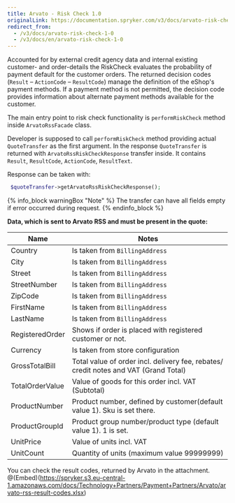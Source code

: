```yaml
---
title: Arvato - Risk Check 1.0
originalLink: https://documentation.spryker.com/v3/docs/arvato-risk-check-1-0
redirect_from:
  - /v3/docs/arvato-risk-check-1-0
  - /v3/docs/en/arvato-risk-check-1-0
---
```


Accounted for by external credit agency data and internal existing customer- and order-details  the RiskCheck evaluates the probability of payment default for the customer orders.
The returned decision codes (`Result` – `ActionCode` – `ResultCode`) manage the definition of the eShop's payment methods.
If a payment method is not permitted, the decision code provides information about alternate payment methods available for the customer.

The main entry point to risk check functionality is `performRiskCheck` method inside `ArvatoRssFacade` class.

Developer is supposed to call `performRiskCheck` method providing actual `QuoteTransfer` as the first argument.
In the response `QuoteTransfer` is returned with `ArvatoRssRiskCheckResponse` transfer inside. It contains
`Result`, `ResultCode`, `ActionCode`, `ResultText`.

Response can be taken with:
```php
 $quoteTransfer->getArvatoRssRiskCheckResponse();
 ```

{% info_block warningBox "Note" %}
The transfer can have all fields empty if error occurred during request.
{% endinfo_block %}

<b>Data, which is sent to Arvato RSS and must be present in the quote:</b>

| Name | Notes |
| --- | --- |
| Country | Is taken from `BillingAddress` |
| City | Is taken from `BillingAddress` |
| Street | Is taken from `BillingAddress` |
| StreetNumber | Is taken from `BillingAddress` |
| ZipCode | Is taken from `BillingAddress` |
| FirstName | Is taken from `BillingAddress` |
| LastName | Is taken from `BillingAddress` |
| RegisteredOrder | Shows if order is placed with registered customer or not. |
| Currency | Is taken from store configuration |
| GrossTotalBill | Total value of order incl. delivery fee, rebates/ credit notes and VAT (Grand Total) |
| TotalOrderValue | Value of goods for this order incl. VAT (Subtotal) |
| ProductNumber | Product number, defined by customer(default value 1). Sku is set there. |
| ProductGroupId | Product group number/product type (default value 1). 1 is set. |
| UnitPrice | Value of units incl. VAT |
| UnitCount | Quantity of units (maximum value 99999999) |

You can check the result codes, returned by Arvato in the attachment.
@(Embed)(https://spryker.s3.eu-central-1.amazonaws.com/docs/Technology+Partners/Payment+Partners/Arvato/arvato-rss-result-codes.xlsx)
